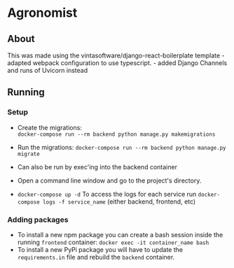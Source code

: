 # Agronomist

## About

This was made using the vintasoftware/django-react-boilerplate template - adapted webpack configuration to use typescript. - added Django Channels and runs of Uvicorn instead

## Running

### Setup

-   Create the migrations:  
    `docker-compose run --rm backend python manage.py makemigrations`
-   Run the migrations:
    `docker-compose run --rm backend python manage.py migrate`
-   Can also be run by exec'ing into the backend container

-   Open a command line window and go to the project's directory.
-   `docker-compose up -d`
    To access the logs for each service run `docker-compose logs -f service_name` (either backend, frontend, etc)

### Adding packages

-   To install a new npm package you can create a bash session inside the running `frontend` container: `docker exec -it container_name bash`
-   To install a new PyPi package you will have to update the `requirements.in` file and rebuild the `backend` container.
